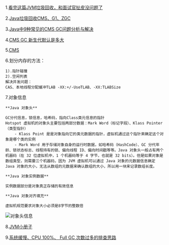 1.[看完这篇JVM垃圾回收，和面试官扯皮没问题了](https://mp.weixin.qq.com/s/GekJhJBo2WY7girWV7GhBQ)

2.[Java垃圾回收CMS、G1、ZGC](https://www.cnblogs.com/zeussbook/p/12726824.html)

3.[Java中9种常见的CMS GC问题分析与解决](https://mp.weixin.qq.com/s/RFwXYdzeRkTG5uaebVoLQw)

4.[CMS GC 新生代默认是多大](https://blog.csdn.net/a479898045/article/details/96074734)

5.[CMS](https://blog.csdn.net/u010013573/article/details/88782757)

6.划分内存的方法：
```
1).指针碰撞
2).空闲列表
解决并发问题：
CAS、本地线程分配缓冲TLAB -XX:+/-UseTLAB、-XX:TLABSize 
```
7.对象信息
```
**Java 对象头**

GC分代信息，锁信息，哈希码，指向Class类元信息的指针
Hotspot 虚拟机的对象头主要包括两部分数据：Mark Word（标记字段）、Klass Pointer（类型指针）
    - Klass Point 是是对象指向它的类元数据的指针，虚拟机通过这个指针来确定这个对象是哪个类的实例
    - Mark Word 用于存储对象自身的运行时数据，如哈希码（HashCode）、GC 分代年龄、锁状态标志、线程持有的锁、偏向线程 ID、偏向时间戳等等。Java 对象头一般占有两个机器码（在 32 位虚拟机中，1 个机器码等于 4 字节，也就是 32 bits）。但是如果对象是数组类型，则需要三个机器码，因为 JVM 虚拟机可以通过 Java 对象的元数据信息确定 Java 对象的大小，无法从数组的元数据来确认数组的大小，所以用一块来记录数组长度。

**Java 对象实例数据**

实例数据部分是对象真正存储的有效信息
    
**Java 对象对齐填充**   

虚拟机规范要求对象大小必须是8字节的整数倍
```
![对象头信息](https://p6-juejin.byteimg.com/tos-cn-i-k3u1fbpfcp/d71b6b702af4479f8e0185ba70b67fa5~tplv-k3u1fbpfcp-watermark.image)

8.[JVM小册子](https://juejin.cn/post/6930605141280325639)

9.[系统缓慢、CPU 100%、 Full GC 次数过多的排查思路](https://mp.weixin.qq.com/s/8qoptqhTPlHV69E3aC6aJQ)
